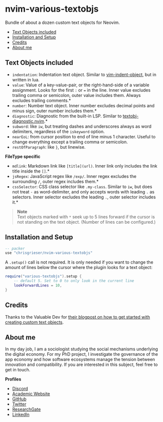 # nvim-various-textobjs
Bundle of about a dozen custom text objects for Neovim.

<!--toc:start-->
- [Text Objects included](#text-objects-included)
- [Installation and Setup](#installation-and-setup)
- [Credits](#credits)
- [About me](#about-me)
<!--toc:end-->

## Text Objects included
- `indentation`: Indentation text object. Similar to [vim-indent-object](https://github.com/michaeljsmith/vim-indent-object), but in written in lua.
- `value`: Value of a key-value-pair, or the right-hand-side of a variable assignment. Looks for the first `:` or `=` in the line. Inner value excludes trailing comma or semicolon, outer value includes them. Always excludes trailing comments.\*
- `number`: Number text object. Inner number excludes decimal points and minus sign, outer number includes them.\*
- `diagnostic`: Diagnostic from the built-in LSP. Similar to [textobj-diagnostic.nvim](https://github.com/andrewferrier/textobj-diagnostic.nvim).\*
- `subword`: like `iw`, but treating dashes and underscores always as word delimiters, regardless of the `iskeyword` option.
- `nearEoL`: from cursor position to end of line minus 1 character. Useful to change everything except a trailing comma or semicolon.
- `restOfParagraph`: like `}`, but linewise.

__FileType specific__
- `mdlink`: Markdown link like `[title](url)`. Inner link only includes the link title inside the `[]`.\*
- `jsRegex`: JavaScript regex like `/exp/`. Inner regex excludes the surrounding `/`, outer regex includes them.\* 
- `cssSelector`: CSS class selector like `.my-class`. Similar to `iw`, but does not treat `-` as word-delimiter, and only accepts words with leading `.` as selectors. Inner selector excludes the leading `.`, outer selector includes it.\*

> __Note__  
> Text objects marked with `*` seek up to 5 lines forward if the cursor is not standing on the text object. (Number of lines can be configured.)

## Installation and Setup

```lua
-- packer
use "chrisgrieser/nvim-various-textobjs"
```

A `.setup()` call is not required. It is only needed if you want to change the amount of lines below the cursor where the plugin looks for a text object:

```lua
require("various-textobjs").setup {
	-- default 5. Set to 0 to only look in the current line
	lookForwardLines = 10,
}
```

## Credits
Thanks to the Valuable Dev for [their blogpost on how to get started with creating custom text objects](https://thevaluable.dev/vim-create-text-objects/).

<!-- vale Google.FirstPerson = NO -->
## About me
In my day job, I am a sociologist studying the social mechanisms underlying the digital economy. For my PhD project, I investigate the governance of the app economy and how software ecosystems manage the tension between innovation and compatibility. If you are interested in this subject, feel free to get in touch.

__Profiles__
- [Discord](https://discordapp.com/users/462774483044794368/)
- [Academic Website](https://chris-grieser.de/)
- [GitHub](https://github.com/chrisgrieser/)
- [Twitter](https://twitter.com/pseudo_meta)
- [ResearchGate](https://www.researchgate.net/profile/Christopher-Grieser)
- [LinkedIn](https://www.linkedin.com/in/christopher-grieser-ba693b17a/)
